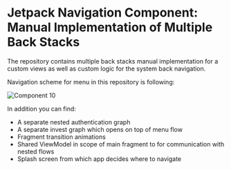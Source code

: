 # Jetpack Navigation Component: Manual Implementation of Multiple Back Stacks
The repository contains multiple back stacks manual implementation for a custom views as well as custom logic for the system back navigation.

<!-- Check detailed information in this **[article](https://medium.com/p/62b33e95795c/edit)**  -->

Navigation scheme for menu in this repository is following:

![Component 10](https://user-images.githubusercontent.com/24206808/209818369-d94df05e-c1e4-4efc-a1b3-7b6477d0a7fb.png)

In addition you can find:
* A separate nested authentication graph
* A separate invest graph which opens on top of menu flow
* Fragment transition animations
* Shared ViewModel in scope of main fragment to for communication with nested flows
* Splash screen from which app decides where to navigate
